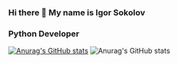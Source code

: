 ### Hi there 👋 My name is Igor Sokolov
### Python Developer

<!--
**igare4eg/igare4eg** is a ✨ _special_ ✨ repository because its `README.md` (this file) appears on your GitHub profile.

Here are some ideas to get you started:

- 🔭 I’m currently working on ...
- 🌱 I’m currently learning ...
- 👯 I’m looking to collaborate on ...
- 🤔 I’m looking for help with ...
- 💬 Ask me about ...
- 📫 How to reach me: ...
- 😄 Pronouns: ...
- ⚡ Fun fact: ...
-->
[![Anurag's GitHub stats](https://github-readme-stats.vercel.app/api?username=igare4eg)](https://github.com/anuraghazra/github-readme-stats)
<img src="https://camo.githubusercontent.com/5183bab119ab160154254bc78b3cae3d1f55a15712ef185a046920116bc24d31/68747470733a2f2f6769746875622d726561646d652d73746174732e76657263656c2e6170702f6170693f757365726e616d653d48656c6c4d656e446f7326636f756e745f707269766174653d747275652673686f775f69636f6e733d74727565267468656d653d6461726b" alt="Anurag's GitHub stats" data-canonical-src="https://github-readme-stats.vercel.app/api?username=igare4eg&amp;count_private=true&amp;show_icons=true&amp;theme=dark" style="max-width: 100%;">
